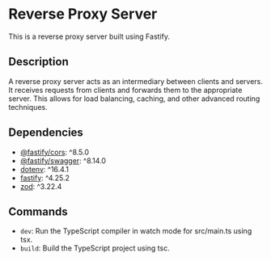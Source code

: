 # Reverse Proxy Server

This is a reverse proxy server built using Fastify.

## Description

A reverse proxy server acts as an intermediary between clients and servers. It receives requests from clients and forwards them to the appropriate server. This allows for load balancing, caching, and other advanced routing techniques.

## Dependencies

- [@fastify/cors](https://www.npmjs.com/package/@fastify/cors): ^8.5.0
- [@fastify/swagger](https://www.npmjs.com/package/@fastify/swagger): ^8.14.0
- [dotenv](https://www.npmjs.com/package/dotenv): ^16.4.1
- [fastify](https://www.npmjs.com/package/fastify): ^4.25.2
- [zod](https://www.npmjs.com/package/zod): ^3.22.4

## Commands

- `dev`: Run the TypeScript compiler in watch mode for src/main.ts using tsx.
- `build`: Build the TypeScript project using tsc.